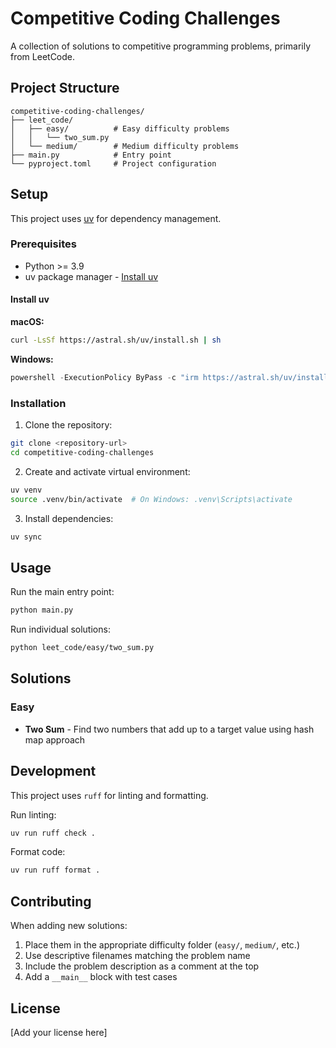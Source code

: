 # Competitive Coding Challenges

A collection of solutions to competitive programming problems, primarily from LeetCode.

## Project Structure

```
competitive-coding-challenges/
├── leet_code/
│   ├── easy/          # Easy difficulty problems
│   │   └── two_sum.py
│   └── medium/        # Medium difficulty problems
├── main.py            # Entry point
└── pyproject.toml     # Project configuration
```

## Setup

This project uses [uv](https://github.com/astral-sh/uv) for dependency management.

### Prerequisites

- Python >= 3.9
- uv package manager - [Install uv](https://docs.astral.sh/uv/getting-started/installation/)

#### Install uv

**macOS:**

```bash
curl -LsSf https://astral.sh/uv/install.sh | sh
```

**Windows:**

```powershell
powershell -ExecutionPolicy ByPass -c "irm https://astral.sh/uv/install.ps1 | iex"
```

### Installation

1. Clone the repository:

```bash
git clone <repository-url>
cd competitive-coding-challenges
```

2. Create and activate virtual environment:

```bash
uv venv
source .venv/bin/activate  # On Windows: .venv\Scripts\activate
```

3. Install dependencies:

```bash
uv sync
```

## Usage

Run the main entry point:

```bash
python main.py
```

Run individual solutions:

```bash
python leet_code/easy/two_sum.py
```

## Solutions

### Easy

- **Two Sum** - Find two numbers that add up to a target value using hash map approach

## Development

This project uses `ruff` for linting and formatting.

Run linting:

```bash
uv run ruff check .
```

Format code:

```bash
uv run ruff format .
```

## Contributing

When adding new solutions:

1. Place them in the appropriate difficulty folder (`easy/`, `medium/`, etc.)
2. Use descriptive filenames matching the problem name
3. Include the problem description as a comment at the top
4. Add a `__main__` block with test cases

## License

[Add your license here]
